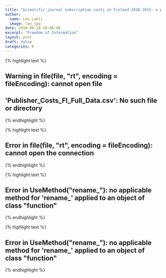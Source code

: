 ```yaml
---
title: "Scientific journal subscription costs in Finland 2010-2015: a preliminary analysis"
author:
  name: Leo Lahti
  image: leo.jpg
date: 2016-06-10 18:00:00
excerpt: "Freedom of Information"
layout: post
draft: false
categories: R
---
```




{% highlight text %}
## Warning in file(file, "rt", encoding = fileEncoding): cannot open file
## 'Publisher_Costs_FI_Full_Data.csv': No such file or directory
{% endhighlight %}



{% highlight text %}
## Error in file(file, "rt", encoding = fileEncoding): cannot open the connection
{% endhighlight %}



{% highlight text %}
## Error in UseMethod("rename_"): no applicable method for 'rename_' applied to an object of class "function"
{% endhighlight %}



{% highlight text %}
## Error in UseMethod("rename_"): no applicable method for 'rename_' applied to an object of class "function"
{% endhighlight %}



















